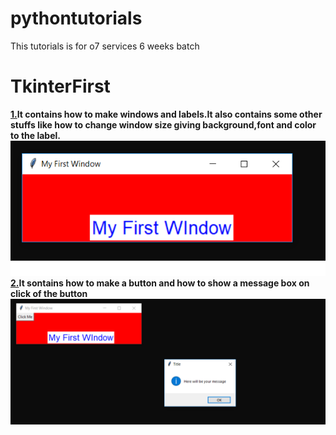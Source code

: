 # pythontutorials
This tutorials is for o7 services 6 weeks batch

<h1>TkinterFirst</h1>
<b><u>1.</u>It contains how to make windows and labels.It also contains some other stuffs like how
to change window size giving background,font and color to the label.</b1><br/>
<img src="screenshots/fist1.png">
<b><u>2.</u>It sontains how to make a button and how to show a message box on click of the button</b>
<img src="screenshots/first2.png">

